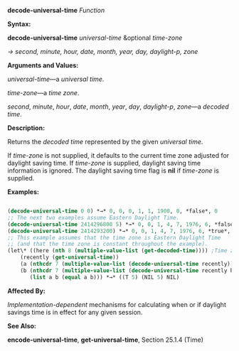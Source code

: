 **decode-universal-time** *Function* 



**Syntax:** 



**decode-universal-time** *universal-time* &amp;optional *time-zone* 



*→ second, minute, hour, date, month, year, day, daylight-p, zone* 



**Arguments and Values:** 



*universal-time*—a *universal time*. 



*time-zone*—a *time zone*. 



*second*, *minute*, *hour*, *date*, *month*, *year*, *day*, *daylight-p*, *zone*—a *decoded time*. 



**Description:** 



Returns the *decoded time* represented by the given *universal time*. 



If *time-zone* is not supplied, it defaults to the current time zone adjusted for daylight saving time. If *time-zone* is supplied, daylight saving time information is ignored. The daylight saving time flag is **nil** if *time-zone* is supplied. 



**Examples:**
```lisp

(decode-universal-time 0 0) *→* 0, 0, 0, 1, 1, 1900, 0, *false*, 0 
;; The next two examples assume Eastern Daylight Time. 
(decode-universal-time 2414296800 5) *→* 0, 0, 1, 4, 7, 1976, 6, *false*, 5 
(decode-universal-time 2414293200) *→* 0, 0, 1, 4, 7, 1976, 6, *true*, 5 
;; This example assumes that the time zone is Eastern Daylight Time 
;; (and that the time zone is constant throughout the example). 
(let\* ((here (nth 8 (multiple-value-list (get-decoded-time)))) ;Time zone 
	(recently (get-universal-time)) 
	(a (nthcdr 7 (multiple-value-list (decode-universal-time recently)))) 
	(b (nthcdr 7 (multiple-value-list (decode-universal-time recently here))))) 
       (list a b (equal a b))) *→* ((T 5) (NIL 5) NIL) 

```
**Affected By:** 



*Implementation-dependent* mechanisms for calculating when or if daylight savings time is in effect for any given session. 



**See Also:** 



**encode-universal-time**, **get-universal-time**, Section 25.1.4 (Time) 







 



 



